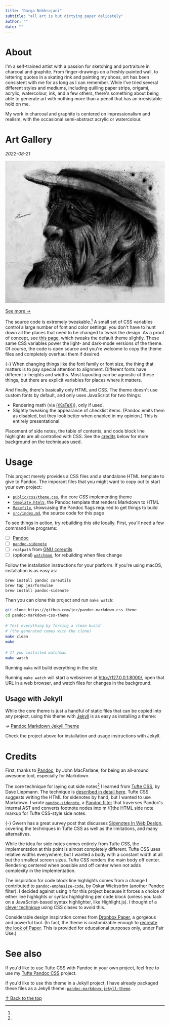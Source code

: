 ```yaml
---
title: "Durga Nebhrajani"
subtitle: "all art is but dirtying paper delicately"
author: ""
date: ""
---
```


# About

I'm a self-trained artist with a passion for sketching and portraiture in
charcoal and graphite. From finger-drawings on a freshly-painted
wall, to lettering quotes in a skating rink and painting my shoes, art has been
consistent with me for as long as I can remember. While I've tried several
different styles and mediums, including quilling paper strips, origami, acrylic,
watercolour, ink, and a few others, there's something about being able to generate art
with nothing more than a pencil that has an irresistable hold on me.

My work in charcoal and graphite is centered on impressionalism and realism, with
the occasional semi-abstract acrylic or watercolour.


# Art Gallery

_2022-08-21_

![Glory days](IMG_4300.jpg)

[See more ->](art_website/rest-art)

The source code is extremely tweakable.[^tweakable] A small set of CSS variables
control a large number of font and color settings: you don't have to hunt down
all the places that need to be changed to tweak the design. As a proof of
concept, see [this page](paper/), which tweaks the default theme slightly. These
same CSS variables power the light- and dark-mode versions of the theme. Of
course, the code is open source and you're welcome to copy the theme files and
completely overhaul them if desired.

[^tweakable]:
  {-} When changing things like the font family or font size, the thing that
  matters is to pay special attention to alignment. Different fonts have
  different x-heights and widths. Most layouting can be agnostic of these
  things, but there are explicit variables for places where it matters.


And finally, there's basically only HTML and CSS. The theme doesn't use custom
fonts by default, and only uses JavaScript for two things:

- Rendering math (via [\(\KaTeX\)][KaTeX]), only if used.
- Slightly tweaking the appearance of checklist items. (Pandoc emits them as
  disabled, but they look better when enabled in my opinion.) This is entirely
  presentational.

Placement of side notes, the table of contents, and code block line highlights
are all controlled with CSS. See the [credits](#credits) below for more
background on the techniques used.

# Usage

This project merely provides a CSS files and a standalone HTML template to give
to Pandoc.  The imporant files that you might want to copy out to start your own
project:

- [`public/css/theme.css`], the core CSS implementing theme
- [`template.html5`], the Pandoc template that renders Markdown to HTML
- [`Makefile`], showcasing the Pandoc flags required to get things to build
- [`src/index.md`], the source code for this page

[`public/css/theme.css`]: https://github.com/jez/pandoc-markdown-css-theme/blob/master/public/css/theme.css
[`template.html5`]: https://github.com/jez/pandoc-markdown-css-theme/blob/master/template.html5
[`Makefile`]: https://github.com/jez/pandoc-markdown-css-theme/blob/master/Makefile
[`src/index.md`]: https://github.com/jez/pandoc-markdown-css-theme/blob/master/src/index.md

To see things in action, try rebuilding this site locally. First, you'll need a
few command line programs:

- [ ] [Pandoc]
- [ ] [`pandoc-sidenote`]
- [ ] `realpath` from [GNU coreutils]
- [ ] (optional) [`watchman`], for rebuilding when files change

Follow the installation instructions for your platform. If you're using macOS,
installation is as easy as:

```{.numberLines}
brew install pandoc coreutils
brew tap jez/formulae
brew install pandoc-sidenote
```

Then you can clone this project and run `make watch`:

```{.bash .numberLines .hl-7 .hl-10}
git clone https://github.com/jez/pandoc-markdown-css-theme
cd pandoc-markdown-css-theme

# Test everything by forcing a clean build
# (the generated comes with the clone)
make clean
make

# If you installed watchman
make watch
```

Running `make` will build everything in the site.

Running `make watch` will start a webserver at <http://127.0.0.1:8000/>, open
that URL in a web browser, and watch files for changes in the background.

## Usage with Jekyll

While the core theme is just a handful of static files that can be copied into
any project, using this theme with [Jekyll] is as easy as installing a theme:

→ [Pandoc Markdown Jekyll Theme][`pandoc-markdown-jekyll-theme`]

Check the project above for installation and usage instructions with Jekyll.

# Credits

First, thanks to [Pandoc], by John MacFarlane, for being an all-around awesome
tool, especially for Markdown.

The core technique for laying out side notes[^gwern] I learned from [Tufte CSS],
by Dave Liepmann. The technique is [described in detail
here][tufte-css-sidenotes]. Tufte CSS suggests writing the HTML for sidenotes by
hand, but I wanted to use Markdown. I wrote [`pandoc-sidenote`], a [Pandoc
filter] that traverses Pandoc's internal AST and converts footnote nodes into
m /[]the HTML side note markup for Tufte CSS-style side notes.

[^gwern]:
  {-} Gwern has a great survey post that discusses [Sidenotes In Web Design],
  covering the techniques in Tufte CSS as well as the limitations, and many
  alternatives.

[tufte-css-sidenotes]: https://edwardtufte.github.io/tufte-css/#sidenotes
[Sidenotes In Web Design]: https://www.gwern.net/Sidenotes

While the idea for side notes comes entirely from Tufte CSS, the implementation
at this point is almost completely different. Tufte CSS uses relative widths
everywhere, but I wanted a body with a constant width at all but the smallest
screen sizes. Tufte CSS renders the main body off center. Rendering centered
when possible and off center when not adds complexity in the implementation.

The inspiration for code block line highlights comes from a change I contributed
to [`pandoc-emphasize-code`], by Oskar Wickström (another Pandoc filter). I
decided against using it for this project because it forces a choice of either
line highlights or syntax highlighting per code block (unless you tack on a
JavaScript-based syntax highlighter, like Highlight.js). I thought of a [clever
technique](features/#line-highlight-limit) using CSS clases to avoid this.

[`pandoc-emphasize-code`]: https://github.com/owickstrom/pandoc-emphasize-code

Considerable design inspiration comes from [Dropbox Paper], a gorgeous and
powerful tool. (In fact, the theme is customizable enough to [recreate the
look of Paper](paper/). This is provided for educational purposes only, under
Fair Use.)

# See also

If you'd like to use Tufte CSS with Pandoc in your own project, feel free to use
my [Tufte Pandoc CSS] project.

[Tufte Pandoc CSS]: https://jez.io/tufte-pandoc-css/

If you'd like to use this theme in a Jekyll project, I have already packaged
these files as a Jekyll theme: [`pandoc-markdown-jekyll-theme`].

<p class="signoff">
  <a href="/">↑ Back to the top</a>
</p>

[Pandoc]: https://pandoc.org/
[Pandoc filter]: https://pandoc.org/filters.html
[`pandoc-sidenote`]: https://github.com/jez/pandoc-sidenote
[GNU coreutils]: https://www.gnu.org/software/coreutils/coreutils.html
[`watchman`]: https://facebook.github.io/watchman/
[KaTeX]: https://katex.org/
[Tufte CSS]: https://edwardtufte.github.io/tufte-css/
[Dropbox Paper]: https://www.dropbox.com/paper
[`pandoc-markdown-jekyll-theme`]: https://github.com/jez/pandoc-markdown-jekyll-theme
[Jekyll]: https://jekyllrb.com

